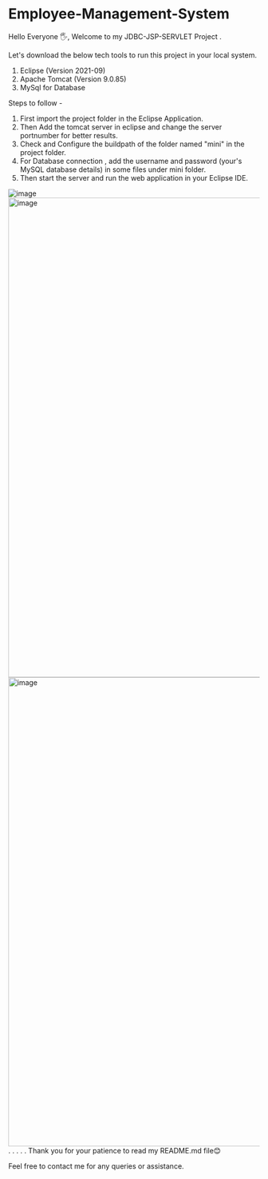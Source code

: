 # Employee-Management-System


Hello Everyone 🖐, Welcome to my JDBC-JSP-SERVLET Project .

Let's download the below tech tools to run this project in your local system.
1. Eclipse (Version 2021-09)
2. Apache Tomcat (Version 9.0.85)
3. MySql for Database

Steps to follow -

1. First import the project folder in the Eclipse Application.
2. Then Add the tomcat server in eclipse and change the server portnumber for better results.
3. Check and Configure the buildpath of the folder named "mini" in the project folder.
4. For Database connection , add the username and password (your's MySQL database details) in some files under mini folder.
5. Then start the server and run the web application in your Eclipse IDE.

![image](https://github.com/ajaypjayadeva17/Employee-Management-System/assets/103561123/74ad63ad-1e03-4f5d-a22b-c38d25422b98)
<img width="960" alt="image" src="https://github.com/ajaypjayadeva17/Employee-Management-System/assets/103561123/1f3005b1-09a8-4325-b9f3-192734de3f9b">
<img width="939" alt="image" src="https://github.com/ajaypjayadeva17/Employee-Management-System/assets/103561123/3d4547ab-1e21-4a05-88c8-596e41bb9465">
.
.
.
.
.
Thank you for your patience to read my README.md file😊

Feel free to contact me for any queries or assistance. 


